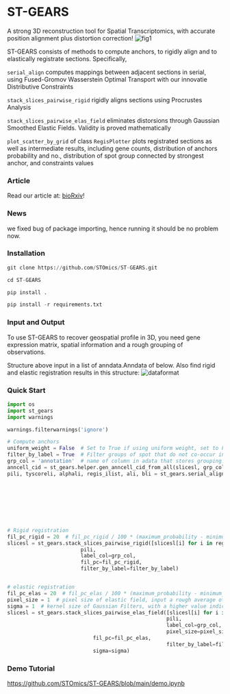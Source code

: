 # ST-GEARS
A strong 3D reconstruction tool for Spatial Transcriptomics, with accurate position alignment plus distortion correction!
![fig1](https://github.com/STOmics/ST-GEARS/assets/96898334/6617eaaf-d6f5-4966-b7da-631d8c08e79d)

ST-GEARS consists of methods to compute anchors, to rigidly align and to elastically registrate sections. Specifically, 

`serial_align` computes mappings between adjacent sections in serial, using Fused-Gromov Wasserstein Optimal Transport with our innovatie Distributive Constraints

`stack_slices_pairwise_rigid` rigidly aligns sections using Procrustes Analysis

`stack_slices_pairwise_elas_field` eliminates distorsions through Gaussian Smoothed Elastic Fields. Validity is proved mathematically

`plot_scatter_by_grid` of class `RegisPlotter` plots registrated sections as well as intermediate results, including gene counts, distribution of anchors probability and no., distribution of spot group connected by strongest anchor, and constraints values

### Article
Read our article at: [bioRxiv](https://www.biorxiv.org/content/10.1101/2023.12.09.570320v1)!

### News
we fixed bug of package importing, hence running it should be no problem now.

### Installation
```python
git clone https://github.com/STOmics/ST-GEARS.git

cd ST-GEARS

pip install .

pip install -r requirements.txt
```

### Input and Output
To use ST-GEARS to recover geospatial profile in 3D, you need gene expression matrix, spatial information and a rough grouping of observations. 

Structure above input in a list of anndata.Anndata of below. Also find rigid and elastic registration results in this structure:
![dataformat](https://github.com/STOmics/ST-GEARS/assets/96898334/3db7a908-22db-42d5-bbdf-8f22ebb689e4)

### Quick Start
```python
import os
import st_gears
import warnings

warnings.filterwarnings('ignore')

# Compute anchors
uniform_weight = False  # Set to True if using uniform weight, set to False if using Distributive Constraints
filter_by_label = True  # Filter groups of spot that do not co-occur in two sections when computing anchors
grp_col = 'annotation'  # name of column in adata that stores grouping information
anncell_cid = st_gears.helper.gen_anncell_cid_from_all(slicesl, grp_col)
pili, tyscoreli, alphali, regis_ilist, ali, bli = st_gears.serial_align(slicesl, anncell_cid, label_col=grp_col,
                                                                        start_i=0, end_i=len(slicesl)-1,  # index of start and end section from slicesl to be aligned
                                                                        tune_alpha_li=[0.8, 0.2, 0.05, 0.013],  # regularization factor list, recommend to fill values exponentially change among 0 and 1. Higher number of elements indicates finer tuning resolution
                                                                        numItermax=150,  # max number of iteration during optimization
                                                                        uniform_weight=uniform_weight,
                                                                        filter_by_label=filter_by_label,
                                                                        verbose=True)  # show each iteration or not


# Rigid registration
fil_pc_rigid = 20  # fil_pc_rigid / 100 * (maximum_probability - minimum_probability) + minimum_probability is set as theshhold to filter anchors
slicesl = st_gears.stack_slices_pairwise_rigid([slicesl[i] for i in regis_ilist],
						pili,
						label_col=grp_col,
						fil_pc=fil_pc_rigid,
						filter_by_label=filter_by_label)


# elastic registration
fil_pc_elas = 20  # fil_pc_elas / 100 * (maximum_probability - minimum_probability) + minimum_probability is set as theshhold to filter anchors
pixel_size = 1  # pixel size of elastic field, input a rough average of spots distance here
sigma = 1  # kernel size of Gaussian Filters, with a higher value indicating a smoother elastic field
slicesl = st_gears.stack_slices_pairwise_elas_field([slicesl[i] for i in regis_ilist],
                                                    pili,
                                                    label_col=grp_col,
                                                    pixel_size=pixel_size,
						    fil_pc=fil_pc_elas,
                                                    filter_by_label=filter_by_label,
						    sigma=sigma)
```

### Demo Tutorial
https://github.com/STOmics/ST-GEARS/blob/main/demo.ipynb
